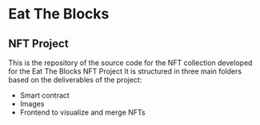 # Eat The Blocks 
## NFT Project


This is the repository of the source code for the NFT collection developed for the Eat The Blocks NFT Project
It is structured in three main folders based on the deliverables of the project:
* Smart contract
* Images
* Frontend to visualize and merge NFTs

